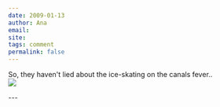 ```yaml
---
date: 2009-01-13
author: Ana
email: 
site: 
tags: comment
permalink: false
---
```


<p>
So, they haven't lied about the ice-skating on the canals fever..
<br/><img src="http://photos-g.ak.fbcdn.net/photos-ak-snc1/v1967/71/26/582775894/n582775894_1757470_9366.jpg" /><br/>
</p>
---